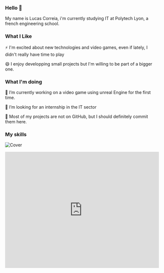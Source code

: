### Hello 👋

My name is Lucas Correia, i'm currently studying IT at Polytech Lyon, a french engineering school. 

### What I Like

⚡ I'm excited about new technologies and video games, even if lately, I didn't really have time to play

😄 I enjoy developping small projects but I'm willing to be part of a bigger one.

### What I'm doing

🔭 I’m currently working on a video game using unreal Engine for the first time.

🤔 I’m looking for an internship in the IT sector

🌱 Most of my projects are not on GitHub, but I should definitely commit them here.

### My skills
![Cover](https://github.com/MeneldiI/MeneldiI/blob/main/Skills.png)

<iframe src="https://open.spotify.com/embed/track/0ufCBxOl6vL8Yhcu2Jl2a4" width="100%" height="380" frameBorder="0" allowtransparency="true" allow="encrypted-media"></iframe>

<!--
**MeneldiI/MeneldiI** is a ✨ _special_ ✨ repository because its `README.md` (this file) appears on your GitHub profile.

Here are some ideas to get you started:

- 🔭 I’m currently working on ...
- 🌱 I’m currently learning ...
- 👯 I’m looking to collaborate on ...
- 🤔 I’m looking for help with ...
- 💬 Ask me about ...
- 📫 How to reach me: ...
- 😄 Pronouns: ...
- ⚡ Fun fact: ...
-->

